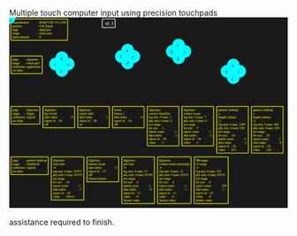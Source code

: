 Multiple touch computer input using precision touchpads
![screenshot](screenshot.jpg "screenshot")

assistance required to finish.
